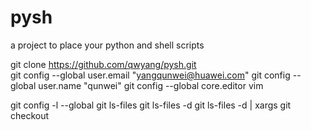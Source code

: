 # pysh
a project to place your python and shell scripts


git clone https://github.com/qwyang/pysh.git  
git config --global user.email "yangqunwei@huawei.com"
git config --global user.name "qunwei"
git config --global core.editor vim

git config -l --global
git ls-files
git ls-files -d
git ls-files -d | xargs git checkout

